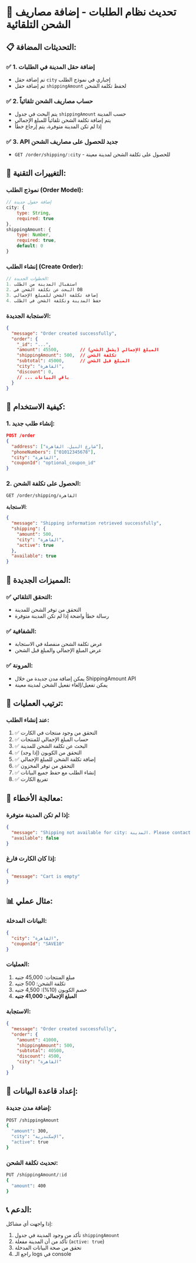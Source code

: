 # 🚚 تحديث نظام الطلبات - إضافة مصاريف الشحن التلقائية

## 📋 التحديثات المضافة:

### ✅ **1. إضافة حقل المدينة في الطلبات**
- تم إضافة حقل `city` إجباري في نموذج الطلب
- تم إضافة حقل `shippingAmount` لحفظ تكلفة الشحن

### ✅ **2. حساب مصاريف الشحن تلقائياً**
- يتم البحث في جدول `shippingAmount` حسب المدينة
- يتم إضافة تكلفة الشحن تلقائياً للمبلغ الإجمالي
- إذا لم تكن المدينة متوفرة، يتم إرجاع خطأ

### ✅ **3. API جديد للحصول على مصاريف الشحن**
- `GET /order/shipping/:city` - للحصول على تكلفة الشحن لمدينة معينة

## 🔧 التغييرات التقنية:

### **نموذج الطلب (Order Model)**:
```javascript
// إضافة حقول جديدة
city: {
    type: String,
    required: true
},
shippingAmount: {
    type: Number,
    required: true,
    default: 0
}
```

### **إنشاء الطلب (Create Order)**:
```javascript
// الخطوات الجديدة:
1. استقبال المدينة من الطلب
2. البحث عن تكلفة الشحن في DB
3. إضافة تكلفة الشحن للمبلغ الإجمالي
4. حفظ المدينة وتكلفة الشحن في الطلب
```

### **الاستجابة الجديدة**:
```json
{
  "message": "Order created successfully",
  "order": {
    "_id": "...",
    "amount": 45500,        // المبلغ الإجمالي (يشمل الشحن)
    "shippingAmount": 500,  // تكلفة الشحن
    "subtotal": 45000,      // المبلغ قبل الشحن
    "city": "القاهرة",
    "discount": 0,
    // ... باقي البيانات
  }
}
```

## 📝 كيفية الاستخدام:

### **1. إنشاء طلب جديد**:
```json
POST /order
{
  "address": ["شارع النيل، القاهرة"],
  "phoneNumbers": ["01012345678"],
  "city": "القاهرة",
  "couponId": "optional_coupon_id"
}
```

### **2. الحصول على تكلفة الشحن**:
```bash
GET /order/shipping/القاهرة
```

**الاستجابة**:
```json
{
  "message": "Shipping information retrieved successfully",
  "shipping": {
    "amount": 500,
    "city": "القاهرة",
    "active": true
  },
  "available": true
}
```

## 🎯 المميزات الجديدة:

### **✅ التحقق التلقائي**:
- التحقق من توفر الشحن للمدينة
- رسالة خطأ واضحة إذا لم تكن المدينة متوفرة

### **✅ الشفافية**:
- عرض تكلفة الشحن منفصلة في الاستجابة
- عرض المبلغ الإجمالي والمبلغ قبل الشحن

### **✅ المرونة**:
- يمكن إضافة مدن جديدة من خلال ShippingAmount API
- يمكن تفعيل/إلغاء تفعيل الشحن لمدينة معينة

## 🔄 ترتيب العمليات:

### **عند إنشاء الطلب**:
1. ✅ التحقق من وجود منتجات في الكارت
2. ✅ حساب المبلغ الإجمالي للمنتجات
3. ✅ البحث عن تكلفة الشحن للمدينة
4. ✅ التحقق من الكوبون (إذا وجد)
5. ✅ إضافة تكلفة الشحن للمبلغ الإجمالي
6. ✅ التحقق من توفر المخزون
7. ✅ إنشاء الطلب مع حفظ جميع البيانات
8. ✅ تفريغ الكارت

## 🚨 معالجة الأخطاء:

### **إذا لم تكن المدينة متوفرة**:
```json
{
  "message": "Shipping not available for city: المدينة. Please contact support.",
  "available": false
}
```

### **إذا كان الكارت فارغ**:
```json
{
  "message": "Cart is empty"
}
```

## 📊 مثال عملي:

### **البيانات المدخلة**:
```json
{
  "city": "القاهرة",
  "couponId": "SAVE10"
}
```

### **العمليات**:
1. مبلغ المنتجات: 45,000 جنيه
2. تكلفة الشحن: 500 جنيه
3. خصم الكوبون (10%): 4,500 جنيه
4. **المبلغ الإجمالي: 41,000 جنيه**

### **الاستجابة**:
```json
{
  "message": "Order created successfully",
  "order": {
    "amount": 41000,
    "shippingAmount": 500,
    "subtotal": 40500,
    "discount": 4500,
    "city": "القاهرة"
  }
}
```

## 🔧 إعداد قاعدة البيانات:

### **إضافة مدن جديدة**:
```bash
POST /shippingAmount
{
  "amount": 300,
  "city": "الإسكندرية",
  "active": true
}
```

### **تحديث تكلفة الشحن**:
```bash
PUT /shippingAmount/:id
{
  "amount": 400
}
```

## 📞 الدعم:

إذا واجهت أي مشاكل:
1. تأكد من وجود المدينة في جدول `shippingAmount`
2. تأكد من أن المدينة مفعلة (`active: true`)
3. تحقق من صحة البيانات المدخلة
4. راجع الـ logs في console 